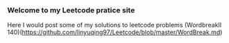 ### Welcome to my Leetcode pratice site
Here I would post some of my solutions to leetcode problems 
(WordbreakII 140)(https://github.com/linyuqing97/Leetcode/blob/master/WordBreak.md)
